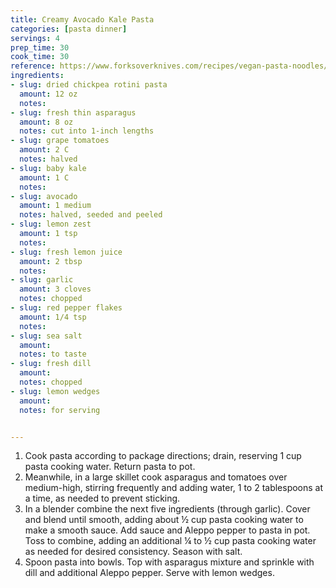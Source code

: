 ```yaml
---
title: Creamy Avocado Kale Pasta
categories: [pasta dinner]
servings: 4
prep_time: 30
cook_time: 30
reference: https://www.forksoverknives.com/recipes/vegan-pasta-noodles/creamy-avocado-kale-pasta/
ingredients:
- slug: dried chickpea rotini pasta
  amount: 12 oz
  notes:
- slug: fresh thin asparagus
  amount: 8 oz
  notes: cut into 1-inch lengths
- slug: grape tomatoes
  amount: 2 C
  notes: halved
- slug: baby kale
  amount: 1 C
  notes:
- slug: avocado
  amount: 1 medium
  notes: halved, seeded and peeled
- slug: lemon zest
  amount: 1 tsp
  notes:
- slug: fresh lemon juice
  amount: 2 tbsp
  notes:
- slug: garlic
  amount: 3 cloves
  notes: chopped
- slug: red pepper flakes
  amount: 1/4 tsp
  notes:
- slug: sea salt
  amount:
  notes: to taste
- slug: fresh dill
  amount:
  notes: chopped
- slug: lemon wedges
  amount:
  notes: for serving


---
```


1. Cook pasta according to package directions; drain, reserving 1 cup pasta cooking water. Return pasta to pot.
2. Meanwhile, in a large skillet cook asparagus and tomatoes over medium-high, stirring frequently and adding water, 1 to 2 tablespoons at a time, as needed to prevent sticking.
3. In a blender combine the next five ingredients (through garlic). Cover and blend until smooth, adding about ½ cup pasta cooking water to make a smooth sauce. Add sauce and Aleppo pepper to pasta in pot. Toss to combine, adding an additional ¼ to ½ cup pasta cooking water as needed for desired consistency. Season with salt.
4. Spoon pasta into bowls. Top with asparagus mixture and sprinkle with dill and additional Aleppo pepper. Serve with lemon wedges.
